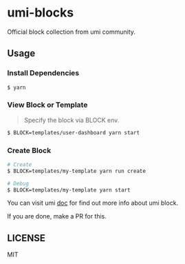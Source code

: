 # umi-blocks

Official block collection from umi community.

## Usage

### Install Dependencies

```bash
$ yarn
```

### View Block or Template

> Specify the block via BLOCK env.

```bash
$ BLOCK=templates/user-dashboard yarn start
```

### Create Block

```bash
# Create
$ BLOCK=templates/my-template yarn run create

# Debug
$ BLOCK=templates/my-template yarn start
```

You can visit umi [doc](https://umijs.org/guide/block.html) for find out more info about umi block.

If you are done, make a PR for this.

## LICENSE

MIT
